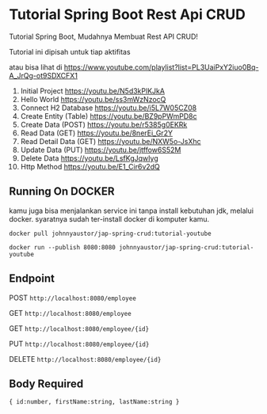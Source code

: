 # Tutorial Spring Boot Rest Api CRUD

Tutorial Spring Boot, Mudahnya Membuat Rest API CRUD!

Tutorial ini dipisah untuk tiap aktifitas

atau bisa lihat di https://www.youtube.com/playlist?list=PL3UaiPxY2iuo0Bq-A_JrQg-ot9SDXCFX1
1. Initial Project https://youtu.be/N5d3kPlKJkA
2. Hello World https://youtu.be/ss3mWzNzocQ
3. Connect H2 Database https://youtu.be/i5L7W05CZ08
4. Create Entity (Table) https://youtu.be/BZ9pPWmPD8c
5. Create Data (POST) https://youtu.be/r5385g0EKRk
6. Read Data (GET) https://youtu.be/8nerEi_Gr2Y
7. Read Detail Data (GET) https://youtu.be/NXW5o-JsXhc
8. Update Data (PUT) https://youtu.be/jtffow6S52M
9. Delete Data https://youtu.be/LsfKgJqwIyg
10. Http Method https://youtu.be/E1_Cir6v2dQ

## Running On DOCKER
kamu juga bisa menjalankan service ini tanpa install kebutuhan jdk,
melalui docker. syaratnya sudah ter-install docker di komputer kamu.

``docker pull johnnyaustor/jap-spring-crud:tutorial-youtube``

``docker run --publish 8080:8080 johnnyaustor/jap-spring-crud:tutorial-youtube``

## Endpoint
POST `http://localhost:8080/employee`

GET `http://localhost:8080/employee`

GET `http://localhost:8080/employee/{id}`

PUT `http://localhost:8080/employee/{id}`

DELETE `http://localhost:8080/employee/{id}`

## Body Required
`` { id:number, firstName:string, lastName:string } ``